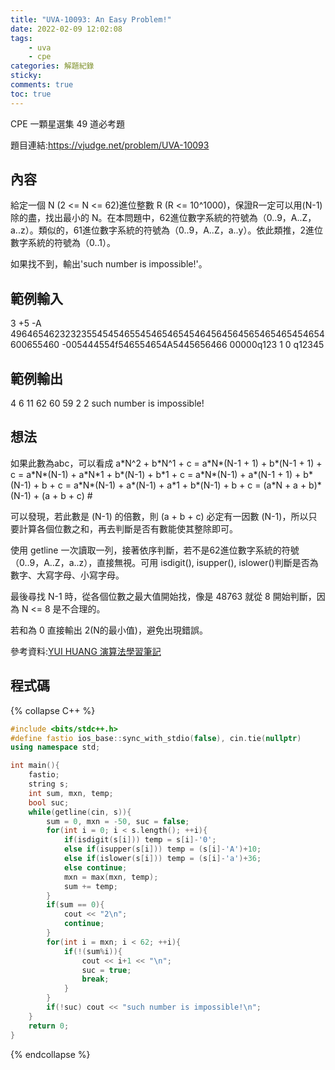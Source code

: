 ```yaml
---
title: "UVA-10093: An Easy Problem!"
date: 2022-02-09 12:02:08
tags:
    - uva
    - cpe
categories: 解題紀錄
sticky: 
comments: true
toc: true
---
```

CPE 一顆星選集 49 道必考題
<!--more-->
題目連結:https://vjudge.net/problem/UVA-10093
## 內容
給定一個 N (2 <= N <= 62)進位整數 R (R <= 10^1000)，保證R一定可以用(N-1)除的盡，找出最小的 N。在本問題中，62進位數字系統的符號為（0..9，A..Z，a..z）。類似的，61進位數字系統的符號為（0..9，A..Z，a..y）。依此類推，2進位數字系統的符號為（0..1）。

如果找不到，輸出'such number is impossible!'。
## 範例輸入
3
  +5
-A
4964654623232355454546554546546545464564564565465465454654600655460
   -005444554f546554654A5445656466
00000q123
1
0
q12345
## 範例輸出
4
6
11
62
60
59
2
2
such number is impossible!
## 想法
如果此數為abc，可以看成
a\*N^2 + b\*N^1 + c
= a\*N\*(N-1 + 1) + b\*(N-1 + 1) + c
= a\*N\*(N-1) + a\*N\*1 + b\*(N-1) + b\*1 + c
= a\*N\*(N-1) + a\*(N-1 + 1) + b\*(N-1) + b + c
= a\*N\*(N-1) + a\*(N-1) + a\*1 + b\*(N-1) + b + c
= (a\*N + a + b)\*(N-1) + (a + b + c) #

可以發現，若此數是 (N-1) 的倍數，則 (a + b + c) 必定有一因數 (N-1)，所以只要計算各個位數之和，再去判斷是否有數能使其整除即可。

使用 getline 一次讀取一列，接著依序判斷，若不是62進位數字系統的符號（0..9，A..Z，a..z），直接無視。可用 isdigit(), isupper(), islower()判斷是否為數字、大寫字母、小寫字母。

最後尋找 N-1 時，從各個位數之最大值開始找，像是 48763 就從 8 開始判斷，因為 N <= 8 是不合理的。

若和為 0 直接輸出 2(N的最小值)，避免出現錯誤。

參考資料:[YUI HUANG 演算法學習筆記](https://yuihuang.com/uva-10093/)
## 程式碼
{% collapse C++ %}
```cpp
#include <bits/stdc++.h>
#define fastio ios_base::sync_with_stdio(false), cin.tie(nullptr)
using namespace std;

int main(){
    fastio;
    string s;
    int sum, mxn, temp;
    bool suc;
    while(getline(cin, s)){
        sum = 0, mxn = -50, suc = false;
        for(int i = 0; i < s.length(); ++i){
            if(isdigit(s[i])) temp = s[i]-'0';
            else if(isupper(s[i])) temp = (s[i]-'A')+10;
            else if(islower(s[i])) temp = (s[i]-'a')+36;
            else continue;
            mxn = max(mxn, temp);
            sum += temp;
        }
        if(sum == 0){
            cout << "2\n";
            continue;
        }
        for(int i = mxn; i < 62; ++i){
            if(!(sum%i)){
                cout << i+1 << "\n";
                suc = true;
                break;
            }
        }
        if(!suc) cout << "such number is impossible!\n";
    }
    return 0;
}
```
{% endcollapse %}